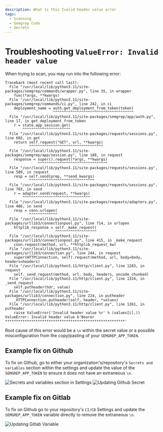 ```yaml
---
description: What is this Ivalid header value error
tags:
  - Scanning
  - Semgrep Code
  - Secrets
---
```


# Troubleshooting `ValueError: Invalid header value`

When trying to scan, you may run into the following error:

```Invalid header value b'Bearer *******************************************************'
Traceback (most recent call last):
  File "/usr/local/lib/python3.11/site-packages/semgrep/commands/wrapper.py", line 35, in wrapper
    func(*args, **kwargs)
  File "/usr/local/lib/python3.11/site-packages/semgrep/commands/ci.py", line 242, in ci
    deployment_name = auth.get_deployment_from_token(token)
                      ^^^^^^^^^^^^^^^^^^^^^^^^^^^^^^^^^^^^^
  File "/usr/local/lib/python3.11/site-packages/semgrep/app/auth.py", line 17, in get_deployment_from_token
    r = state.app_session.get(
        ^^^^^^^^^^^^^^^^^^^^^^
  File "/usr/local/lib/python3.11/site-packages/requests/sessions.py", line 602, in get
    return self.request("GET", url, **kwargs)
           ^^^^^^^^^^^^^^^^^^^^^^^^^^^^^^^^^^
  File "/usr/local/lib/python3.11/site-packages/semgrep/app/session.py", line 188, in request
    response = super().request(*args, **kwargs)
               ^^^^^^^^^^^^^^^^^^^^^^^^^^^^^^^^
  File "/usr/local/lib/python3.11/site-packages/requests/sessions.py", line 589, in request
    resp = self.send(prep, **send_kwargs)
           ^^^^^^^^^^^^^^^^^^^^^^^^^^^^^^
  File "/usr/local/lib/python3.11/site-packages/requests/sessions.py", line 703, in send
    r = adapter.send(request, **kwargs)
        ^^^^^^^^^^^^^^^^^^^^^^^^^^^^^^^
  File "/usr/local/lib/python3.11/site-packages/requests/adapters.py", line 486, in send
    resp = conn.urlopen(
           ^^^^^^^^^^^^^
  File "/usr/local/lib/python3.11/site-packages/urllib3/connectionpool.py", line 714, in urlopen
    httplib_response = self._make_request(
                       ^^^^^^^^^^^^^^^^^^^
  File "/usr/local/lib/python3.11/site-packages/urllib3/connectionpool.py", line 415, in _make_request
    conn.request(method, url, **httplib_request_kw)
  File "/usr/local/lib/python3.11/site-packages/urllib3/connection.py", line 244, in request
    super(HTTPConnection, self).request(method, url, body=body, headers=headers)
  File "/usr/local/lib/python3.11/http/client.py", line 1283, in request
    self._send_request(method, url, body, headers, encode_chunked)
  File "/usr/local/lib/python3.11/http/client.py", line 1324, in _send_request
    self.putheader(hdr, value)
  File "/usr/local/lib/python3.11/site-packages/urllib3/connection.py", line 224, in putheader
    _HTTPConnection.putheader(self, header, *values)
  File "/usr/local/lib/python3.11/http/client.py", line 1261, in putheader
    raise ValueError('Invalid header value %r' % (values[i],))
ValueError: Invalid header value b'Bearer *******************************************************' 
```

Root cause of this error would be a `\n` within the secret value or a possible misconfiguration from the copy/pasting of your `SEMGREP_APP_TOKEN`.

## Example fix on Github

To fix on Github, go to either your organization's/repository's `Secrets and variables` section within the settings and update the value of the `SEMGREP_APP_TOKEN` to ensure it does not have an extraneous `\n`.

![Secrets and variables section in Settings](../static/img/github-secrets.png)
![Updating Github Secret](../static/img/github-update-value.png)

## Example fix on Gitlab

To fix on Github go to your repository's `CI/CD` Settings and update the `SEMGREP_APP_TOKEN` variable directly to remove the extraneous `\n`.

![Updating Gitlab Variable](../static/img/gitlab-update-value.png)
